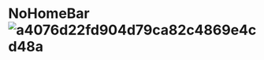 # NoHomeBar![a4076d22fd904d79ca82c4869e4cd48a](https://user-images.githubusercontent.com/121408851/210449762-7eb77312-4982-44f2-881f-ff3edb29e17c.jpeg)

